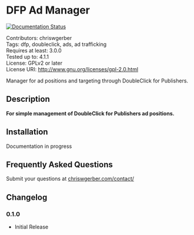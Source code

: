 # DFP Ad Manager

[![Documentation Status](https://readthedocs.org/projects/dfp-ads/badge/?version=latest)](https://readthedocs.org/projects/dfp-ads/?badge=latest)

Contributors: chriswgerber  
Tags: dfp, doubleclick, ads, ad trafficking  
Requires at least: 3.0.0  
Tested up to: 4.1.1  
License: GPLv2 or later  
License URI: http://www.gnu.org/licenses/gpl-2.0.html  

Manager for ad positions and targeting through DoubleClick for Publishers.

## Description

**For simple management of DoubleClick for Publishers ad positions.**

## Installation

Documentation in progress

## Frequently Asked Questions

Submit your questions at [chriswgerber.com/contact/](http://www.chriswgerber.com/contact/)

## Changelog

### 0.1.0
* Initial Release